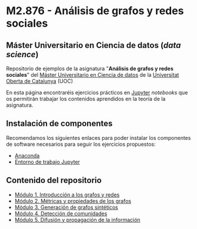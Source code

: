 # M2.876 - Análisis de grafos y redes sociales
## Máster Universitario en Ciencia de datos (_data science_)

Repositorio de ejemplos de la asignatura "**Análisis de grafos y redes sociales**" del [Máster Universitario en Ciencia de datos](https://estudios.uoc.edu/es/masters-universitarios/data-science/presentacion) de la [Universitat Oberta de Catalunya](http://www.uoc.edu) (UOC)

En esta página encontraréis ejercicios prácticos en [Jupyter](http://jupyter.org/) _notebooks_ que os permitirán trabajar los contenidos aprendidos en la teoría de la asignatura.

## Instalación de componentes
Recomendamos los siguientes enlaces para poder instalar los componentes de software necesarios para seguir los ejercicios propuestos:

- [Anaconda](https://www.anaconda.com/products/individual)
- [Entorno de trabajo Jupyter](http://jupyter.org/install.html)

## Contenido del repositorio

- [Módulo 1. Introducción a los grafos y redes](./M1/)
- [Módulo 2. Métricas y propiedades de los grafos](./M2/)
- [Módulo 3. Generación de grafos sintéticos](./M3/)
- [Módulo 4. Detección de comunidades](./M4/)
- [Módulo 5. Difusión y propagación de la información](./M5/)
